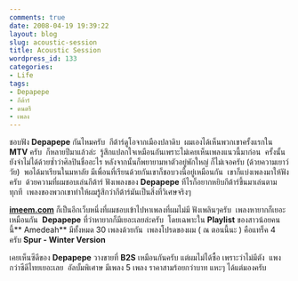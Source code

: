 ```yaml
---
comments: true
date: 2008-04-19 19:39:22
layout: blog
slug: acoustic-session
title: Acoustic Session
wordpress_id: 133
categories:
- Life
tags:
- Depapepe
- กีต้าร์
- ดนตรี
- เพลง
---
```




ชอบฟัง **Depapepe** กันไหมครับ  กีต้าร์ดูโอจากเมืองปลาดิบ  ผมเองได้เห็นพวกเขาครั้งแรกใน **MTV** ครับ  ก็หลายปีมาแล้วล่ะ  รู้สึกแปลกใจเหมือนกันเพราะไม่เคยเห็นเพลงแนวนี้มาก่อน  ครั้งนั้นยังจำไม่ได้ด้วยซ้ำว่าศิลปินชื่ออะไร หลังจากนั้นก็พยายามหาตัวอยู่พักใหญ่ ก็ไม่เจอครับ (ด้วยความเยาว์วัย)  พอได้มาเรียนในมหาลัย มีเพื่อนที่เรียนด้วยกันเขาก็ชอบวงนี้อยู่เหมือนกัน  เขาก็แบ่งเพลงมาให้ฟังครับ  ด้วยความที่ผมชอบเล่นกีต้าร์ ฟังเพลงของ **Depapepe** ทีไรก็อยากหยิบกีต้าร์ขึ้นมาเล่นตามทุกที  เพลงของพวกเขาทำให้ผมรู้สึกว่ากีต้าร์มันเป็นสิ่งที่วิเศษจริงๆ

**[imeem.com](http://www.imeem.com)** ก็เป็นอีกเว็บหนึ่งที่ผมชอบเข้าไปหาเพลงที่ผมไม่มี ฟังเพลินๆครับ  เพลงหายากก็เยอะเหมือนกัน  **Depapepe** ที่ว่าหายากก็มีเยอะเลยล่ะครับ  โดยเฉพาะใน **Playlist** ของสาวน้อยคนนี้** Amedeah** มีทั้งหมด 30 เพลงด้วยกัน  เพลงโปรดของผม ( ณ ตอนนี้นะ ) คือแทร็ค 4 ครับ **Spur - Winter Version**

เคยเห็นซีดีของ **Depapepe** วางขายที่ **B2S** เหมือนกันครับ แต่ผมไม่ได้ซื้อ เพราะว่าไม่มีตัง  แพงกว่าซีดีไทยเยอะเลย  อัลบั้มพิเศาษ มีเพลง 5 เพลง ราคาสามร้อยกว่าบาท แหะๆ ได้แต่มองครับ
